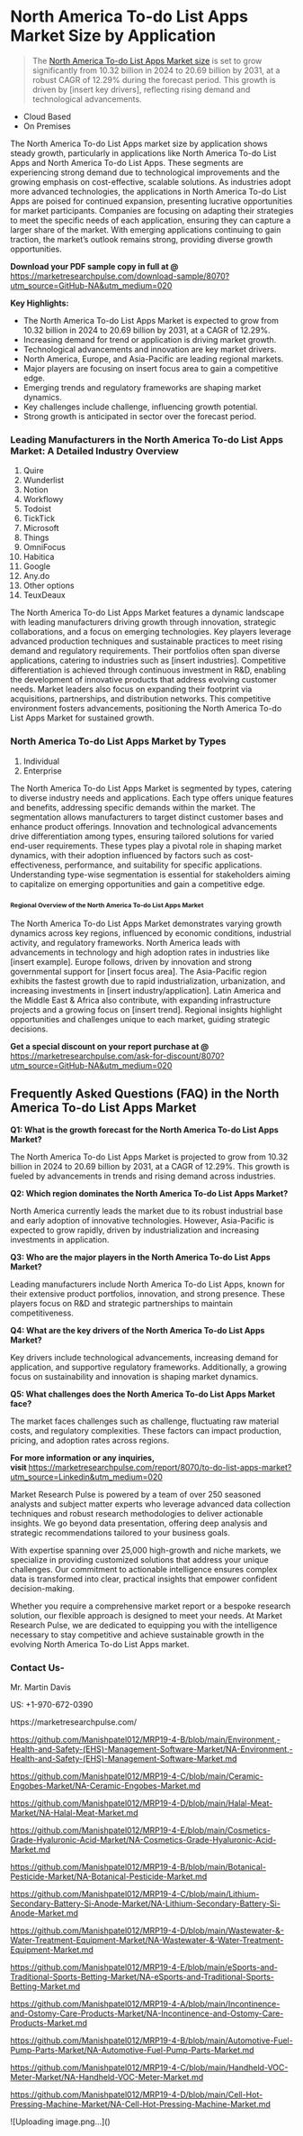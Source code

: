 <h1>North America To-do List Apps Market&nbsp;Size by Application</h1><blockquote><p>The <a href="https://marketresearchpulse.com/download-sample/8070?utm_source=GitHub-NA&amp;utm_medium=020">North America To-do List Apps Market size</a> is set to grow significantly from 10.32 billion in 2024 to 20.69 billion by 2031, at a robust CAGR of 12.29% during the forecast period. This growth is driven by [insert key drivers], reflecting rising demand and technological advancements.</p></blockquote><ul><li>Cloud Based<li> On Premises</li></ul><p>The North America To-do List Apps market size by application shows steady growth, particularly in applications like North America To-do List Apps and North America To-do List Apps. These segments are experiencing strong demand due to technological improvements and the growing emphasis on cost-effective, scalable solutions. As industries adopt more advanced technologies, the applications in North America To-do List Apps are poised for continued expansion, presenting lucrative opportunities for market participants. Companies are focusing on adapting their strategies to meet the specific needs of each application, ensuring they can capture a larger share of the market. With emerging applications continuing to gain traction, the market’s outlook remains strong, providing diverse growth opportunities.</p><p><strong>Download your PDF sample copy in full at @ </strong><a href="https://marketresearchpulse.com/download-sample/8070?utm_source=GitHub-NA&amp;utm_medium=020">https://marketresearchpulse.com/download-sample/8070?utm_source=GitHub-NA&amp;utm_medium=020</a></p><p><strong>Key Highlights: </strong></p><ul><li>The North America To-do List Apps Market is expected to grow from 10.32 billion in 2024 to 20.69 billion by 2031, at a CAGR of 12.29%.</li><li>Increasing demand for trend or application is driving market growth.</li><li>Technological advancements and innovation are key market drivers.</li><li>North America, Europe, and Asia-Pacific are leading regional markets.</li><li>Major players are focusing on insert focus area to gain a competitive edge.</li><li>Emerging trends and regulatory frameworks are shaping market dynamics.</li><li>Key challenges include challenge, influencing growth potential.</li><li>Strong growth is anticipated in sector over the forecast period.</li></ul><h3>Leading Manufacturers in the North America To-do List Apps Market: A Detailed Industry Overview</h3><ol><li>Quire</li><li>Wunderlist</li><li>Notion</li><li>Workflowy</li><li>Todoist</li><li>TickTick</li><li>Microsoft</li><li>Things</li><li>OmniFocus</li><li>Habitica</li><li>Google</li><li>Any.do</li><li>Other options</li><li>TeuxDeaux</li></ol><div class="flex max-w-full flex-col flex-grow"><div class="min-h-8 text-message flex w-full flex-col items-end gap-2 whitespace-normal break-words [.text-message+&amp;]:mt-5" dir="auto" data-message-author-role="assistant" data-message-id="fd8432e4-4910-450d-b182-61b7bfb0a01f" data-message-model-slug="gpt-4o"><div class="flex w-full flex-col gap-1 empty:hidden first:pt-[3px]"><div class="markdown prose w-full break-words dark:prose-invert light"><p>The North America To-do List Apps Market features a dynamic landscape with leading manufacturers driving growth through innovation, strategic collaborations, and a focus on emerging technologies. Key players leverage advanced production techniques and sustainable practices to meet rising demand and regulatory requirements. Their portfolios often span diverse applications, catering to industries such as [insert industries]. Competitive differentiation is achieved through continuous investment in R&amp;D, enabling the development of innovative products that address evolving customer needs. Market leaders also focus on expanding their footprint via acquisitions, partnerships, and distribution networks. This competitive environment fosters advancements, positioning the North America To-do List Apps Market for sustained growth.</p></div></div></div></div><h3>North America To-do List Apps Market by Types</h3><ol><li>Individual<li> Enterprise</li></ol><div class="flex max-w-full flex-col flex-grow"><div class="min-h-8 text-message flex w-full flex-col items-end gap-2 whitespace-normal break-words [.text-message+&amp;]:mt-5" dir="auto" data-message-author-role="assistant" data-message-id="084470be-0bb7-4664-bddf-5156b4f41249" data-message-model-slug="gpt-4o-mini"><div class="flex w-full flex-col gap-1 empty:hidden first:pt-[3px]"><div class="markdown prose w-full break-words dark:prose-invert light"><p>The North America To-do List Apps Market is segmented by types, catering to diverse industry needs and applications. Each type offers unique features and benefits, addressing specific demands within the market. The segmentation allows manufacturers to target distinct customer bases and enhance product offerings. Innovation and technological advancements drive differentiation among types, ensuring tailored solutions for varied end-user requirements. These types play a pivotal role in shaping market dynamics, with their adoption influenced by factors such as cost-effectiveness, performance, and suitability for specific applications. Understanding type-wise segmentation is essential for stakeholders aiming to capitalize on emerging opportunities and gain a competitive edge.</p></div></div></div></div><h3><span style="font-size: 11px;">Regional Overview of the North America To-do List Apps Market</span></h3><div class="flex max-w-full flex-col flex-grow"><div class="min-h-8 text-message flex w-full flex-col items-end gap-2 whitespace-normal break-words [.text-message+&amp;]:mt-5" dir="auto" data-message-author-role="assistant" data-message-id="e9038762-ce64-4e30-91c9-9bd413514231" data-message-model-slug="gpt-4o-mini"><div class="flex w-full flex-col gap-1 empty:hidden first:pt-[3px]"><div class="markdown prose w-full break-words dark:prose-invert light"><p>The North America To-do List Apps Market demonstrates varying growth dynamics across key regions, influenced by economic conditions, industrial activity, and regulatory frameworks. North America leads with advancements in technology and high adoption rates in industries like [insert example]. Europe follows, driven by innovation and strong governmental support for [insert focus area]. The Asia-Pacific region exhibits the fastest growth due to rapid industrialization, urbanization, and increasing investments in [insert industry/application]. Latin America and the Middle East &amp; Africa also contribute, with expanding infrastructure projects and a growing focus on [insert trend]. Regional insights highlight opportunities and challenges unique to each market, guiding strategic decisions.</p></div></div></div></div><p><strong>Get a special discount on your report purchase at @ </strong><a href="https://marketresearchpulse.com/ask-for-discount/8070?utm_source=GitHub-NA&amp;utm_medium=020">https://marketresearchpulse.com/ask-for-discount/8070?utm_source=GitHub-NA&amp;utm_medium=020</a></p><h2>Frequently Asked Questions (FAQ) in the North America To-do List Apps Market</h2><p><strong>Q1: What is the growth forecast for the North America To-do List Apps Market?</strong></p><p>The North America To-do List Apps Market is projected to grow from 10.32 billion in 2024 to 20.69 billion by 2031, at a CAGR of 12.29%. This growth is fueled by advancements in trends and rising demand across industries.</p><p><strong>Q2: Which region dominates the North America To-do List Apps Market?</strong></p><p>North America currently leads the market due to its robust industrial base and early adoption of innovative technologies. However, Asia-Pacific is expected to grow rapidly, driven by industrialization and increasing investments in application.</p><p><strong>Q3: Who are the major players in the North America To-do List Apps Market?</strong></p><p>Leading manufacturers include North America To-do List Apps, known for their extensive product portfolios, innovation, and strong presence. These players focus on R&amp;D and strategic partnerships to maintain competitiveness.</p><p><strong>Q4: What are the key drivers of the North America To-do List Apps Market?</strong></p><p>Key drivers include technological advancements, increasing demand for application, and supportive regulatory frameworks. Additionally, a growing focus on sustainability and innovation is shaping market dynamics.</p><p><strong>Q5: What challenges does the North America To-do List Apps Market face?</strong></p><p>The market faces challenges such as challenge, fluctuating raw material costs, and regulatory complexities. These factors can impact production, pricing, and adoption rates across regions.</p><p><strong>For more information or any inquiries, visit&nbsp;</strong><a href="https://marketresearchpulse.com/report/8070/to-do-list-apps-market?utm_source=Linkedin&utm_medium=020">https://marketresearchpulse.com/report/8070/to-do-list-apps-market?utm_source=Linkedin&utm_medium=020</a></p><p>Market Research Pulse is powered by a team of over 250 seasoned analysts and subject matter experts who leverage advanced data collection techniques and robust research methodologies to deliver actionable insights. We go beyond data presentation, offering deep analysis and strategic recommendations tailored to your business goals.</p><p>With expertise spanning over 25,000 high-growth and niche markets, we specialize in providing customized solutions that address your unique challenges. Our commitment to actionable intelligence ensures complex data is transformed into clear, practical insights that empower confident decision-making.</p><p>Whether you require a comprehensive market report or a bespoke research solution, our flexible approach is designed to meet your needs. At Market Research Pulse, we are dedicated to equipping you with the intelligence necessary to stay competitive and achieve sustainable growth in the evolving North America To-do List Apps market.</p><h3><strong>Contact Us-</strong></h3><p>Mr. Martin Davis</p><p>US: +1-970-672-0390</p><p>https://marketresearchpulse.com/</p><p><a href="https://github.com/Manishpatel012/MRP19-4-B/blob/main/Environment,-Health-and-Safety-(EHS)-Management-Software-Market/NA-Environment,-Health-and-Safety-(EHS)-Management-Software-Market.md">https://github.com/Manishpatel012/MRP19-4-B/blob/main/Environment,-Health-and-Safety-(EHS)-Management-Software-Market/NA-Environment,-Health-and-Safety-(EHS)-Management-Software-Market.md</a></p><p><a href="https://github.com/Manishpatel012/MRP19-4-C/blob/main/Ceramic-Engobes-Market/NA-Ceramic-Engobes-Market.md">https://github.com/Manishpatel012/MRP19-4-C/blob/main/Ceramic-Engobes-Market/NA-Ceramic-Engobes-Market.md</a></p><p><a href="https://github.com/Manishpatel012/MRP19-4-D/blob/main/Halal-Meat-Market/NA-Halal-Meat-Market.md">https://github.com/Manishpatel012/MRP19-4-D/blob/main/Halal-Meat-Market/NA-Halal-Meat-Market.md</a></p><p><a href="https://github.com/Manishpatel012/MRP19-4-E/blob/main/Cosmetics-Grade-Hyaluronic-Acid-Market/NA-Cosmetics-Grade-Hyaluronic-Acid-Market.md">https://github.com/Manishpatel012/MRP19-4-E/blob/main/Cosmetics-Grade-Hyaluronic-Acid-Market/NA-Cosmetics-Grade-Hyaluronic-Acid-Market.md</a></p><p><a href="https://github.com/Manishpatel012/MRP19-4-B/blob/main/Botanical-Pesticide-Market/NA-Botanical-Pesticide-Market.md">https://github.com/Manishpatel012/MRP19-4-B/blob/main/Botanical-Pesticide-Market/NA-Botanical-Pesticide-Market.md</a></p><p><a href="https://github.com/Manishpatel012/MRP19-4-C/blob/main/Lithium-Secondary-Battery-Si-Anode-Market/NA-Lithium-Secondary-Battery-Si-Anode-Market.md">https://github.com/Manishpatel012/MRP19-4-C/blob/main/Lithium-Secondary-Battery-Si-Anode-Market/NA-Lithium-Secondary-Battery-Si-Anode-Market.md</a></p><p><a href="https://github.com/Manishpatel012/MRP19-4-D/blob/main/Wastewater-&-Water-Treatment-Equipment-Market/NA-Wastewater-&-Water-Treatment-Equipment-Market.md">https://github.com/Manishpatel012/MRP19-4-D/blob/main/Wastewater-&-Water-Treatment-Equipment-Market/NA-Wastewater-&-Water-Treatment-Equipment-Market.md</a></p><p><a href="https://github.com/Manishpatel012/MRP19-4-E/blob/main/eSports-and-Traditional-Sports-Betting-Market/NA-eSports-and-Traditional-Sports-Betting-Market.md">https://github.com/Manishpatel012/MRP19-4-E/blob/main/eSports-and-Traditional-Sports-Betting-Market/NA-eSports-and-Traditional-Sports-Betting-Market.md</a></p><p><a href="https://github.com/Manishpatel012/MRP19-4-A/blob/main/Incontinence-and-Ostomy-Care-Products-Market/NA-Incontinence-and-Ostomy-Care-Products-Market.md">https://github.com/Manishpatel012/MRP19-4-A/blob/main/Incontinence-and-Ostomy-Care-Products-Market/NA-Incontinence-and-Ostomy-Care-Products-Market.md</a></p><p><a href="https://github.com/Manishpatel012/MRP19-4-B/blob/main/Automotive-Fuel-Pump-Parts-Market/NA-Automotive-Fuel-Pump-Parts-Market.md">https://github.com/Manishpatel012/MRP19-4-B/blob/main/Automotive-Fuel-Pump-Parts-Market/NA-Automotive-Fuel-Pump-Parts-Market.md</a></p><p><a href="https://github.com/Manishpatel012/MRP19-4-C/blob/main/Handheld-VOC-Meter-Market/NA-Handheld-VOC-Meter-Market.md">https://github.com/Manishpatel012/MRP19-4-C/blob/main/Handheld-VOC-Meter-Market/NA-Handheld-VOC-Meter-Market.md</a></p><p><a href="https://github.com/Manishpatel012/MRP19-4-D/blob/main/Cell-Hot-Pressing-Machine-Market/NA-Cell-Hot-Pressing-Machine-Market.md">https://github.com/Manishpatel012/MRP19-4-D/blob/main/Cell-Hot-Pressing-Machine-Market/NA-Cell-Hot-Pressing-Machine-Market.md</a></p>
![Uploading image.png…]()
